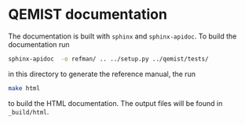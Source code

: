 # QEMIST documentation

The documentation is built with `sphinx` and `sphinx-apidoc`. To build the
documentation run
```bash
sphinx-apidoc  -o refman/ .. ../setup.py ../qemist/tests/
```
in this directory to generate the reference manual, the run
```bash
make html
```
to build the HTML documentation. The output files will be found in `_build/html`.

